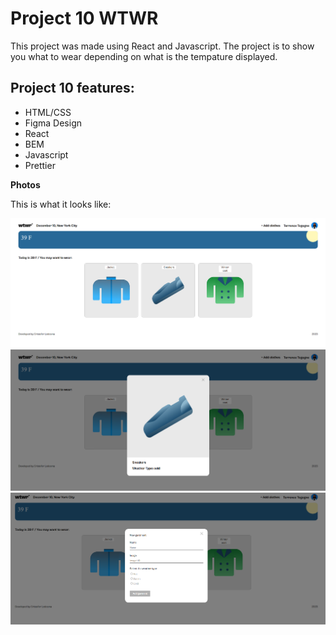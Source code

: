 # Project 10 WTWR

This project was made using React and Javascript. The project is to show you what to wear depending on what is the tempature displayed.

## Project 10 features:

- HTML/CSS
- Figma Design
- React
- BEM
- Javascript
- Prettier

**Photos**

This is what it looks like:

![Main Page](./src/images/demo/Screenshot_30.png)
![Card Popup](./src/images/demo/Screenshot_31.png)
![Add Clothes Modal](./src/images/demo/Screenshot_32.png)
